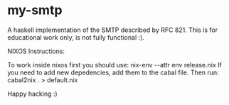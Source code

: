 # my-smtp
A haskell implementation of the SMTP described by RFC 821. This is for educational work only, is not fully functional :).

NIXOS Instructions:

To work inside nixos first you should use:
nix-env --attr env release.nix
If you need to add new depedencies, add them to the cabal file.
Then run:
cabal2nix . > default.nix

Happy hacking :)